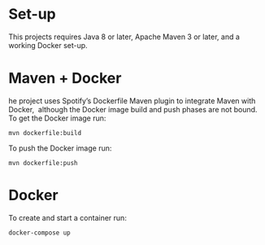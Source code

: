  
# Set-up

This projects requires Java 8 or later, Apache Maven 3 or later, and a working Docker set-up.

# Maven + Docker

he project uses Spotify’s Dockerfile Maven plugin to integrate Maven with Docker,  although the Docker image build and push phases are not bound.
To get the Docker image run:

`mvn dockerfile:build`

To push the Docker image run:

`mvn dockerfile:push`

# Docker 

To create and start a container run:

`docker-compose up`
